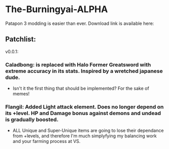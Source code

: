 # The-Burningyai-ALPHA
Patapon 3 modding is easier than ever.
Download link is available here:
###
Patchlist:
-----
v0.0.1:
###  Caladbong: is replaced with Halo Former Greatsword with extreme accuracy in its stats. Inspired by a wretched japanese dude.
 - Isn't it the first thing that should be implemented? For the sake of memes!
###  Flangil:   Added Light attack element. Does no longer depend on its +level. HP and Damage bonus against demons and undead is gradually boosted.
 - ALL Unique and Super-Unique items are going to lose their dependance from +levels, and therefore I'm much simplyfying my balancing work and your farming process at VS.
